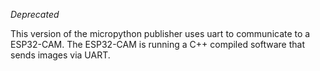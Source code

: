*Deprecated*

This version of the micropython publisher uses uart to communicate to a ESP32-CAM. 
The ESP32-CAM is running a C++ compiled software that sends images via UART.

